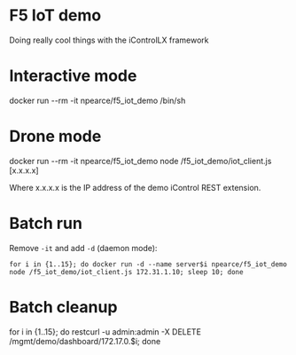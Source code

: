 # F5 IoT demo
Doing really cool things with the iControlLX framework


# Interactive mode
docker run --rm -it npearce/f5_iot_demo /bin/sh

# Drone mode
docker run --rm -it npearce/f5_iot_demo node /f5_iot_demo/iot_client.js [x.x.x.x]

Where x.x.x.x is the IP address of the demo iControl REST extension.


# Batch run

Remove `-it` and add `-d` (daemon mode):

```
for i in {1..15}; do docker run -d --name server$i npearce/f5_iot_demo node /f5_iot_demo/iot_client.js 172.31.1.10; sleep 10; done
```


# Batch cleanup
for i in {1..15}; do restcurl -u admin:admin -X DELETE /mgmt/demo/dashboard/172.17.0.$i; done
